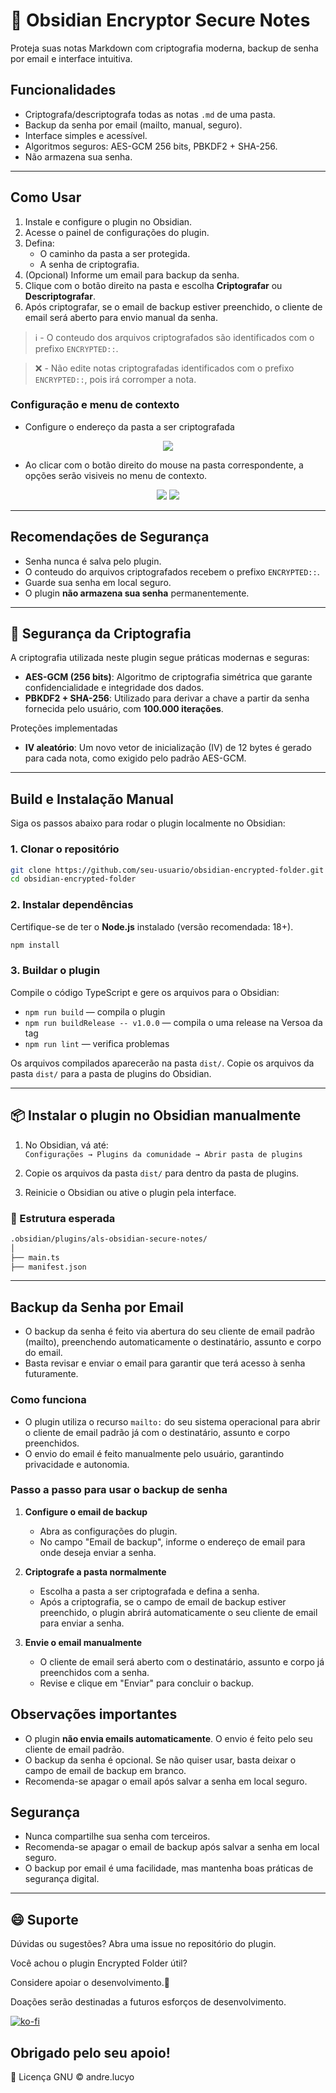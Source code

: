 
# 🔐 Obsidian Encryptor Secure Notes

 Proteja suas notas Markdown com criptografia moderna, backup de senha por email e interface intuitiva.

## Funcionalidades

- Criptografa/descriptografa todas as notas `.md` de uma pasta.
- Backup da senha por email (mailto, manual, seguro).
- Interface simples e acessível.
- Algoritmos seguros: AES-GCM 256 bits, PBKDF2 + SHA-256.
- Não armazena sua senha.

---

## Como Usar

1. Instale e configure o plugin no Obsidian.
2. Acesse o painel de configurações do plugin.
3. Defina:
   - O caminho da pasta a ser protegida.
   - A senha de criptografia.
4. (Opcional) Informe um email para backup da senha.
5. Clique com o botão direito na pasta e escolha **Criptografar** ou **Descriptografar**.
6. Após criptografar, se o email de backup estiver preenchido, o cliente de email será aberto para envio manual da senha.

> ℹ️ - O conteudo dos arquivos criptografados são identificados com o prefixo `ENCRYPTED::`.

> ❌ - Não edite notas criptografadas identificados com o prefixo `ENCRYPTED::`, pois irá corromper a nota.

### Configuração e menu de contexto

- Configure o endereço da pasta a ser criptografada

<div align="center">
    <img src="img/config-01.png">
</div>

- Ao clicar com o botão direito do mouse na pasta correspondente, a opções serão visiveis no menu de contexto.

<div align="center">
    <img src="img/menu-01.png">
    <img src="img/psw-01.png">
</div>

---

## Recomendações de Segurança

- Senha nunca é salva pelo plugin.
- O conteudo do arquivos criptografados recebem o prefixo `ENCRYPTED::`.
- Guarde sua senha em local seguro.
- O plugin **não armazena sua senha** permanentemente.

---

## 🔐 Segurança da Criptografia

A criptografia utilizada neste plugin segue práticas modernas e seguras:

- **AES-GCM (256 bits)**: Algoritmo de criptografia simétrica que garante confidencialidade e integridade dos dados.
- **PBKDF2 + SHA-256**: Utilizado para derivar a chave a partir da senha fornecida pelo usuário, com **100.000 iterações**.

Proteções implementadas

- **IV aleatório**: Um novo vetor de inicialização (IV) de 12 bytes é gerado para cada nota, como exigido pelo padrão AES-GCM.

---

## Build e Instalação Manual

Siga os passos abaixo para rodar o plugin localmente no Obsidian:

### 1. Clonar o repositório

```bash
git clone https://github.com/seu-usuario/obsidian-encrypted-folder.git
cd obsidian-encrypted-folder
```

### 2. Instalar dependências

Certifique-se de ter o **Node.js** instalado (versão recomendada: 18+).

```bash
npm install
```

### 3. Buildar o plugin

Compile o código TypeScript e gere os arquivos para o Obsidian:

- `npm run build` — compila o plugin
- `npm run buildRelease -- v1.0.0` — compila o uma release na Versoa da tag
- `npm run lint` — verifica problemas

Os arquivos compilados aparecerão na pasta `dist/`.
Copie os arquivos da pasta `dist/` para a pasta de plugins do Obsidian.

---

## 📦 Instalar o plugin no Obsidian manualmente

1. No Obsidian, vá até:  
   `Configurações → Plugins da comunidade → Abrir pasta de plugins`

2. Copie os arquivos da pasta `dist/` para dentro da pasta de plugins.

3. Reinicie o Obsidian ou ative o plugin pela interface.

### 📁 Estrutura esperada

```bash
.obsidian/plugins/als-obsidian-secure-notes/
│
├── main.ts
├── manifest.json
```

---

## Backup da Senha por Email

- O backup da senha é feito via abertura do seu cliente de email padrão (mailto), preenchendo automaticamente o destinatário, assunto e corpo do email.
- Basta revisar e enviar o email para garantir que terá acesso à senha futuramente.

### Como funciona

- O plugin utiliza o recurso `mailto:` do seu sistema operacional para abrir o cliente de email padrão já com o destinatário, assunto e corpo preenchidos.
- O envio do email é feito manualmente pelo usuário, garantindo privacidade e autonomia.

### Passo a passo para usar o backup de senha

1. **Configure o email de backup**
   - Abra as configurações do plugin.
   - No campo "Email de backup", informe o endereço de email para onde deseja enviar a senha.

2. **Criptografe a pasta normalmente**
   - Escolha a pasta a ser criptografada e defina a senha.
   - Após a criptografia, se o campo de email de backup estiver preenchido, o plugin abrirá automaticamente o seu cliente de email para enviar a senha.

3. **Envie o email manualmente**
   - O cliente de email será aberto com o destinatário, assunto e corpo já preenchidos com a senha.
   - Revise e clique em "Enviar" para concluir o backup.

## Observações importantes

- O plugin **não envia emails automaticamente**. O envio é feito pelo seu cliente de email padrão.
- O backup da senha é opcional. Se não quiser usar, basta deixar o campo de email de backup em branco.
- Recomenda-se apagar o email após salvar a senha em local seguro.

## Segurança

- Nunca compartilhe sua senha com terceiros.
- Recomenda-se apagar o email de backup após salvar a senha em local seguro.
- O backup por email é uma facilidade, mas mantenha boas práticas de segurança digital.

---

## 😄 Suporte

Dúvidas ou sugestões? Abra uma issue no repositório do plugin.

Você achou o plugin Encrypted Folder útil?

Considere apoiar o desenvolvimento.💜

Doações serão destinadas a futuros esforços de desenvolvimento.

[![ko-fi](https://ko-fi.com/img/githubbutton_sm.svg)](https://ko-fi.com/A0A31IEVOW)

## Obrigado pelo seu apoio!

📄 Licença GNU © andre.lucyo
